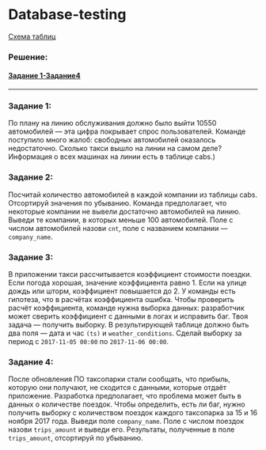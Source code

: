 # Database-testing
[Схема таблиц](https://code.s3.yandex.net/qa/schemes/project_4_sprint.png)
### Решение:
#### [Задание 1-Задание4](https://docs.google.com/document/d/1UqyzA4rmvoKJz9c1No4twQMY9YTwdLkq7hsTpSW38eY/edit?usp=sharing)
---
### Задание 1:
По плану на линию обслуживания должно было выйти 10550 автомобилей — эта цифра покрывает спрос пользователей. Команде поступило много жалоб: свободных автомобилей оказалось недостаточно. Сколько такси вышло на линии на самом деле? Информация о всех машинах на линии есть в таблице cabs.)

### Задание 2:
Посчитай количество автомобилей в каждой компании из таблицы cabs. Отсортируй значения по убыванию. Команда предполагает, что некоторые компании не вывели достаточно автомобилей на линию. 
Выведи те компании, в которых меньше 100 автомобилей. Поле с числом автомобилей назови ```cnt```, поле с названием компании — ```company_name```.

### Задание 3:
В приложении такси рассчитывается коэффициент стоимости поездки. Если погода хорошая, значение коэффициента равно 1. Если на улице дождь или шторм, коэффициент повышается до 2. У команды есть гипотеза, что в расчётах коэффициента ошибка. Чтобы проверить расчёт коэффициента, команде нужна выборка данных: разработчик может сверить коэффициент с данными в логах и исправить баг. Твоя задача — получить выборку. В результирующей таблице должно быть два поля — дата и час ```(ts)``` и ```weather_conditions```. Сделай выборку за период с ```2017-11-05 00:00``` по ```2017-11-06 00:00```.

### Задание 4:
После обновления ПО таксопарки стали сообщать, что прибыль, которую они получают, не сходится с данными, которые отдаёт приложение. Разработка предполагает, что проблема может быть в данных о количестве поездок. 
Чтобы определить, есть ли баг, нужно получить выборку с количеством поездок каждого таксопарка за 15 и 16 ноября 2017 года. 
Выведи поле ```company_name```. Поле с числом поездок назови ```trips_amount``` и выведи его.
Результаты, полученные в поле ```trips_amount```, отсортируй по убыванию.
